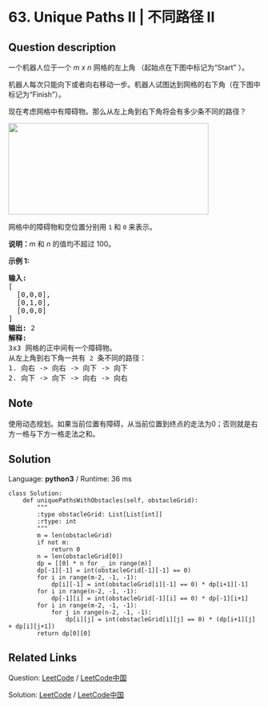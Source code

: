# 63. Unique Paths II | 不同路径 II

## Question description

<!--If you want to use the English description, use <p>A robot is located at the top-left corner of a <em>m</em> x <em>n</em> grid (marked &#39;Start&#39; in the diagram below).</p>

<p>The robot can only move either down or right at any point in time. The robot is trying to reach the bottom-right corner of the grid (marked &#39;Finish&#39; in the diagram below).</p>

<p>Now consider if some obstacles are added to the grids. How many unique paths would there be?</p>

<p><img src="https://assets.leetcode.com/uploads/2018/10/22/robot_maze.png" style="width: 400px; height: 183px;" /></p>

<p>An obstacle and empty space is marked as <code>1</code> and <code>0</code> respectively in the grid.</p>

<p><strong>Note:</strong> <em>m</em> and <em>n</em> will be at most 100.</p>

<p><strong>Example 1:</strong></p>

<pre>
<strong>Input:
</strong>[
&nbsp; [0,0,0],
&nbsp; [0,1,0],
&nbsp; [0,0,0]
]
<strong>Output:</strong> 2
<strong>Explanation:</strong>
There is one obstacle in the middle of the 3x3 grid above.
There are two ways to reach the bottom-right corner:
1. Right -&gt; Right -&gt; Down -&gt; Down
2. Down -&gt; Down -&gt; Right -&gt; Right
</pre>
 instead-->
<p>一个机器人位于一个 <em>m x n </em>网格的左上角 （起始点在下图中标记为&ldquo;Start&rdquo; ）。</p>

<p>机器人每次只能向下或者向右移动一步。机器人试图达到网格的右下角（在下图中标记为&ldquo;Finish&rdquo;）。</p>

<p>现在考虑网格中有障碍物。那么从左上角到右下角将会有多少条不同的路径？</p>

<p><img src="https://assets.leetcode-cn.com/aliyun-lc-upload/uploads/2018/10/22/robot_maze.png" style="height: 183px; width: 400px;"></p>

<p>网格中的障碍物和空位置分别用 <code>1</code> 和 <code>0</code> 来表示。</p>

<p><strong>说明：</strong><em>m</em>&nbsp;和 <em>n </em>的值均不超过 100。</p>

<p><strong>示例&nbsp;1:</strong></p>

<pre><strong>输入:
</strong>[
&nbsp; [0,0,0],
&nbsp; [0,1,0],
&nbsp; [0,0,0]
]
<strong>输出:</strong> 2
<strong>解释:</strong>
3x3 网格的正中间有一个障碍物。
从左上角到右下角一共有 <code>2</code> 条不同的路径：
1. 向右 -&gt; 向右 -&gt; 向下 -&gt; 向下
2. 向下 -&gt; 向下 -&gt; 向右 -&gt; 向右
</pre>


## Note

使用动态规划。如果当前位置有障碍，从当前位置到终点的走法为0；否则就是右方一格与下方一格走法之和。


## Solution

Language: **python3**  /  Runtime: 36 ms

```python3
class Solution:
    def uniquePathsWithObstacles(self, obstacleGrid):
        """
        :type obstacleGrid: List[List[int]]
        :rtype: int
        """
        m = len(obstacleGrid)
        if not m:
            return 0
        n = len(obstacleGrid[0])
        dp = [[0] * n for _ in range(m)]
        dp[-1][-1] = int(obstacleGrid[-1][-1] == 0)
        for i in range(m-2, -1, -1):
            dp[i][-1] = int(obstacleGrid[i][-1] == 0) * dp[i+1][-1]
        for i in range(n-2, -1, -1):
            dp[-1][i] = int(obstacleGrid[-1][i] == 0) * dp[-1][i+1]
        for i in range(m-2, -1, -1):
            for j in range(n-2, -1, -1):
                dp[i][j] = int(obstacleGrid[i][j] == 0) * (dp[i+1][j] + dp[i][j+1])
        return dp[0][0]

```



## Related Links

Question: [LeetCode](https://leetcode.com/problems/unique-paths-ii/description/)  /  [LeetCode中国](https://leetcode-cn.com/problems/unique-paths-ii/description/)

Solution: [LeetCode](https://leetcode.com/articles/unique-paths-ii/)  /  [LeetCode中国](https://leetcode-cn.com/articles/unique-paths-ii/)